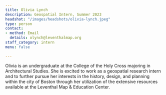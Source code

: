 ```yaml
---
title: Olivia Lynch
description: Geospatial Intern, Summer 2023
headshot: "/images/headshots/olivia-lynch.jpeg"
type: person
contact:
- method: Email
  details: olynch@leventhalmap.org
staff_category: intern
menu: false

---
```

Olivia is an undergraduate at the College of the Holy Cross majoring in Architectural Studies. She is excited to work as a geospatial research intern and to further pursue her interests in the history, design, and planning within the city of Boston through her utilization of the extensive resources available at the Leventhal Map & Education Center. 